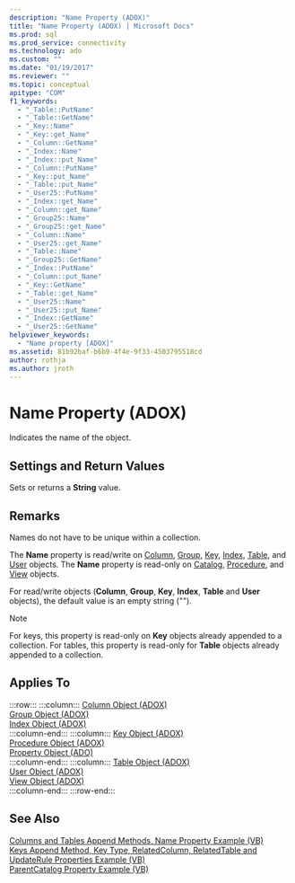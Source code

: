 ```yaml
---
description: "Name Property (ADOX)"
title: "Name Property (ADOX) | Microsoft Docs"
ms.prod: sql
ms.prod_service: connectivity
ms.technology: ado
ms.custom: ""
ms.date: "01/19/2017"
ms.reviewer: ""
ms.topic: conceptual
apitype: "COM"
f1_keywords: 
  - "_Table::PutName"
  - "_Table::GetName"
  - "_Key::Name"
  - "_Key::get_Name"
  - "_Column::GetName"
  - "_Index::Name"
  - "_Index::put_Name"
  - "_Column::PutName"
  - "_Key::put_Name"
  - "_Table::put_Name"
  - "_User25::PutName"
  - "_Index::get_Name"
  - "_Column::get_Name"
  - "_Group25::Name"
  - "_Group25::get_Name"
  - "_Column::Name"
  - "_User25::get_Name"
  - "_Table::Name"
  - "_Group25::GetName"
  - "_Index::PutName"
  - "_Column::put_Name"
  - "_Key::GetName"
  - "_Table::get_Name"
  - "_User25::Name"
  - "_User25::put_Name"
  - "_Index::GetName"
  - "_User25::GetName"
helpviewer_keywords: 
  - "Name property [ADOX]"
ms.assetid: 81b92baf-b6b9-4f4e-9f33-4503795518cd
author: rothja
ms.author: jroth
---
```

# Name Property (ADOX)
Indicates the name of the object.  
  
## Settings and Return Values  
 Sets or returns a **String** value.  
  
## Remarks  
 Names do not have to be unique within a collection.  
  
 The **Name** property is read/write on [Column](./column-object-adox.md), [Group](./group-object-adox.md), [Key](./key-object-adox.md), [Index](./index-object-adox.md), [Table](./table-object-adox.md), and [User](./user-object-adox.md) objects. The **Name** property is read-only on [Catalog](./catalog-object-adox.md), [Procedure](./procedure-object-adox.md), and [View](./view-object-adox.md) objects.  
  
 For read/write objects (**Column**, **Group**, **Key**, **Index**, **Table** and **User** objects), the default value is an empty string ("").  
  
> [!NOTE]
>  For keys, this property is read-only on **Key** objects already appended to a collection. For tables, this property is read-only for **Table** objects already appended to a collection.  
  
## Applies To  

:::row:::
    :::column:::
        [Column Object (ADOX)](./column-object-adox.md)  
        [Group Object (ADOX)](./group-object-adox.md)  
        [Index Object (ADOX)](./index-object-adox.md)  
    :::column-end:::
    :::column:::
        [Key Object (ADOX)](./key-object-adox.md)  
        [Procedure Object (ADOX)](./procedure-object-adox.md)  
        [Property Object (ADO)](../ado-api/property-object-ado.md)  
    :::column-end:::
    :::column:::
        [Table Object (ADOX)](./table-object-adox.md)  
        [User Object (ADOX)](./user-object-adox.md)  
        [View Object (ADOX)](./view-object-adox.md)  
    :::column-end:::
:::row-end:::

## See Also  
 [Columns and Tables Append Methods, Name Property Example (VB)](./columns-and-tables-append-methods-name-property-example-vb.md)   
 [Keys Append Method, Key Type, RelatedColumn, RelatedTable and UpdateRule Properties Example (VB)](./keys-append-method-key-type-relatedcolumn-relatedtable-example-vb.md)   
 [ParentCatalog Property Example (VB)](./parentcatalog-property-example-vb.md)